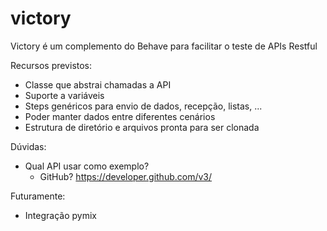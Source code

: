 # victory
Victory é um complemento do Behave para facilitar o teste de APIs Restful

Recursos previstos:
* Classe que abstrai chamadas a API
* Suporte a variáveis
* Steps genéricos para envio de dados, recepção, listas, ...
* Poder manter dados entre diferentes cenários
* Estrutura de diretório e arquivos pronta para ser clonada

Dúvidas:
* Qual API usar como exemplo?
  * GitHub? https://developer.github.com/v3/

Futuramente:
* Integração pymix
